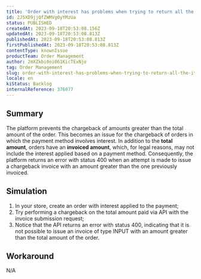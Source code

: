 ```yaml
---
title: 'Order with interest has problems when trying to return all the items and refund the total payment'
id: 2J5XD9jjQfZWMVg0yYMzUa
status: PUBLISHED
createdAt: 2023-09-18T20:53:08.156Z
updatedAt: 2023-09-18T20:53:08.813Z
publishedAt: 2023-09-18T20:53:08.813Z
firstPublishedAt: 2023-09-18T20:53:08.813Z
contentType: knownIssue
productTeam: Order Management
author: 2mXZkbi0oi061KicTExNjo
tag: Order Management
slug: order-with-interest-has-problems-when-trying-to-return-all-the-items-and-refund-the-total-payment
locale: en
kiStatus: Backlog
internalReference: 376077
---
```


## Summary


The platform prevents the chargeback of amounts greater than the total amount of the order. This becomes an issue for the chargeback of orders in which the payment method involves interest.
In addition to the **total amount**, orders have an **invoiced amount**, which, for legal reasons, may not include the interest applied based on a payment method.
Consequently, the platform returns an error with status 400 when an attempt is made to issue a chargeback invoice with an amount greater than the one previously invoiced.

###

###

## Simulation



1. In your store, create an order with interest applied to the payment;
2. Try performing a chargeback on the total amount paid via API with the invoice submission request;
3. Notice that the API returns an error with status 400, indicating that it is not possible to issue an invoice of type INPUT with an amount greater than the total amount of the order.

###

###

## Workaround


N/A




